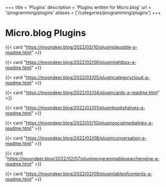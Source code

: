 +++
title = 'Plugins'
description = 'Plugins written for Micro.blog'
url = '/programming/plugins'
aliases = ['/categories/programming/plugins']
+++
<h1>Micro.blog Plugins</h1>

{{< card "https://moondeer.blog/2022/02/10/pluginplausible-a-readme.html" >}}

{{< card "https://moondeer.blog/2022/02/06/pluginlightbox-a-readme.html" >}}

{{< card "https://moondeer.blog/2022/02/05/plugincategorycloud-a-readme.html" >}}

{{< card "https://moondeer.blog/2022/02/04/plugincards-a-readme.html" >}}

{{< card "https://moondeer.blog/2022/02/01/pluginbookshelves-a-readme.html" >}}

{{< card "https://moondeer.blog/2022/02/10/pluginsocialmedialinks-a-readme.html" >}}

{{< card "https://moondeer.blog/2022/02/08/pluginconversation-a-readme.html" >}}

{{< card "https://moondeer.blog/2022/02/07/pluginprogrammablesearchengine-a-readme.html" >}}

{{< card "https://moondeer.blog/2022/02/09/plugintableofcontents-a-readme.html" >}}
